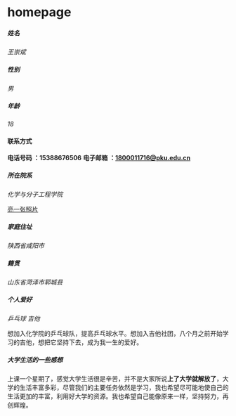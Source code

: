 # homepage


##### 姓名
*王崇斌*

##### 性别
*男*

##### 年龄
*18*

#### 联系方式

**电话号码 ：15388676506**
**电子邮箱 ：1800011716@pku.edu.cn**

##### 所在院系
*化学与分子工程学院*

[亮一张照片](C:\Users\Lenovo\Pictures\2018-07)


##### 家庭住址
*陕西省咸阳市*

##### 籍贯
*山东省菏泽市郓城县*

##### 个人爱好
*乒乓球  吉他*

想加入化学院的乒乓球队，提高乒乓球水平。想加入吉他社团，八个月之前开始学习的吉他，想把它坚持下去，成为我一生的爱好。

##### 大学生活的一些感想
上课一个星期了，感觉大学生活很是辛苦，并不是大家所说**上了大学就解放了**，大学的生活丰富多彩，尽管我们的主要任务依然是学习，我也希望尽可能地使自己的生活更加的丰富，利用好大学的资源。我也希望自己能像原来一样，坚持努力，再创辉煌。



